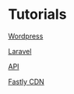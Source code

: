 # Tutorials

[Wordpress](/tutorials/wordpress/)

[Laravel](/tutorials/laravel/)

[API](/tutorials/api/)

[Fastly CDN](/tutorials/fastly)
